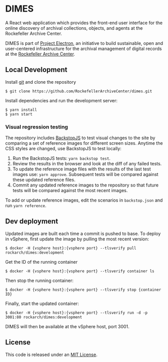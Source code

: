 # DIMES

A React web application which provides the front-end user interface for the online discovery of archival collections, objects, and agents at the Rockefeller Archive Center.

DIMES is part of [Project Electron](https://github.com/RockefellerArchiveCenter/project_electron), an initiative to build sustainable, open and user-centered infrastructure for the archival management of digital records at the [Rockefeller Archive Center](http://rockarch.org/).

## Local Development

Install [git](https://git-scm.com/) and clone the repository

    $ git clone https://github.com/RockefellerArchiveCenter/dimes.git

Install dependencies and run the development server:

    $ yarn install
    $ yarn start

### Visual regression testing

The repository includes [BackstopJS](https://github.com/garris/BackstopJS) to test visual changes to the site by comparing a set of reference images for different screen sizes. Anytime the CSS styles are changed, use BackstopJS to test locally:

1. Run the BackstopJS tests: `yarn backstop test`.
2. Review the results in the browser and look at the diff of any failed tests.
3. To update the reference image files with the results of the last test images use: `yarn approve`. Subsequent tests will be compared against these updated reference files.
4. Commit any updated reference images to the repository so that future tests will be compared against the most recent images.

To add or update reference images, edit the scenarios in `backstop.json` and run `yarn reference`.

## Dev deployment

Updated images are built each time a commit is pushed to base. To deploy in vSphere, first update the image by pulling the most recent version:

    $ docker -H {vsphere host}:{vsphere port} --tlsverify pull rockarch/dimes:development

Get the ID of the running container

    $ docker -H {vsphere host}:{vsphere port} --tlsverify container ls

Then stop the running container:

    $ docker -H {vsphere host}:{vsphere port} --tlsverify stop {container ID}

Finally, start the updated container:

    $ docker -H {vsphere host}:{vsphere port} --tlsverify run -d -p 3001:80 rockarch/dimes:development

DIMES will then be available at the vSphere host, port 3001.


## License

This code is released under an [MIT License](LICENSE).
